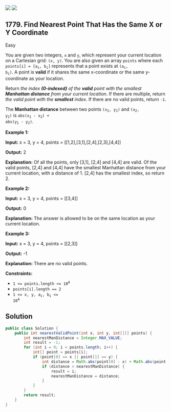 [![](https://img.shields.io/github/stars/javadev/LeetCode-in-Java?label=Stars&style=flat-square)](https://github.com/javadev/LeetCode-in-Java)
[![](https://img.shields.io/github/forks/javadev/LeetCode-in-Java?label=Fork%20me%20on%20GitHub%20&style=flat-square)](https://github.com/javadev/LeetCode-in-Java/fork)

## 1779\. Find Nearest Point That Has the Same X or Y Coordinate

Easy

You are given two integers, `x` and `y`, which represent your current location on a Cartesian grid: `(x, y)`. You are also given an array `points` where each <code>points[i] = [a<sub>i</sub>, b<sub>i</sub>]</code> represents that a point exists at <code>(a<sub>i</sub>, b<sub>i</sub>)</code>. A point is **valid** if it shares the same x-coordinate or the same y-coordinate as your location.

Return _the index **(0-indexed)** of the **valid** point with the smallest **Manhattan distance** from your current location_. If there are multiple, return _the valid point with the **smallest** index_. If there are no valid points, return `-1`.

The **Manhattan distance** between two points <code>(x<sub>1</sub>, y<sub>1</sub>)</code> and <code>(x<sub>2</sub>, y<sub>2</sub>)</code> is <code>abs(x<sub>1</sub> - x<sub>2</sub>) + abs(y<sub>1</sub> - y<sub>2</sub>)</code>.

**Example 1:**

**Input:** x = 3, y = 4, points = \[\[1,2],[3,1],[2,4],[2,3],[4,4]]

**Output:** 2

**Explanation:** Of all the points, only [3,1], [2,4] and [4,4] are valid. Of the valid points, [2,4] and [4,4] have the smallest Manhattan distance from your current location, with a distance of 1. [2,4] has the smallest index, so return 2.

**Example 2:**

**Input:** x = 3, y = 4, points = \[\[3,4]]

**Output:** 0

**Explanation:** The answer is allowed to be on the same location as your current location.

**Example 3:**

**Input:** x = 3, y = 4, points = \[\[2,3]]

**Output:** -1

**Explanation:** There are no valid points.

**Constraints:**

*   <code>1 <= points.length <= 10<sup>4</sup></code>
*   `points[i].length == 2`
*   <code>1 <= x, y, a<sub>i</sub>, b<sub>i</sub> <= 10<sup>4</sup></code>

## Solution

```java
public class Solution {
    public int nearestValidPoint(int x, int y, int[][] points) {
        int nearestManDistance = Integer.MAX_VALUE;
        int result = -1;
        for (int i = 0; i < points.length; i++) {
            int[] point = points[i];
            if (point[0] == x || point[1] == y) {
                int distance = Math.abs(point[0] - x) + Math.abs(point[1] - y);
                if (distance < nearestManDistance) {
                    result = i;
                    nearestManDistance = distance;
                }
            }
        }
        return result;
    }
}
```